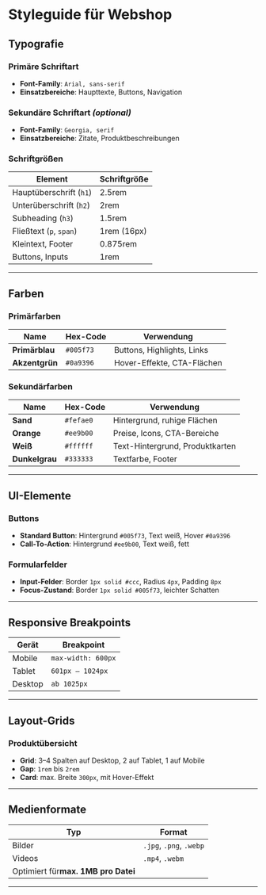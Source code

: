 #  Styleguide für Webshop

## Typografie

### **Primäre Schriftart**
- **Font-Family**: `Arial, sans-serif`
- **Einsatzbereiche**: Haupttexte, Buttons, Navigation

### **Sekundäre Schriftart** *(optional)*
- **Font-Family**: `Georgia, serif`
- **Einsatzbereiche**: Zitate, Produktbeschreibungen

### **Schriftgrößen**
| Element              | Schriftgröße |
|----------------------|--------------|
| Hauptüberschrift (`h1`)   | 2.5rem        |
| Unterüberschrift (`h2`)   | 2rem          |
| Subheading (`h3`)         | 1.5rem        |
| Fließtext (`p`, `span`)   | 1rem (16px)   |
| Kleintext, Footer         | 0.875rem      |
| Buttons, Inputs           | 1rem          |

---

## Farben

### **Primärfarben**
| Name         | Hex-Code  | Verwendung                          |
|--------------|-----------|-------------------------------------|
| **Primärblau** | `#005f73` | Buttons, Highlights, Links          |
| **Akzentgrün** | `#0a9396` | Hover-Effekte, CTA-Flächen          |

### **Sekundärfarben**
| Name         | Hex-Code  | Verwendung                          |
|--------------|-----------|-------------------------------------|
| **Sand**     | `#fefae0` | Hintergrund, ruhige Flächen         |
| **Orange**   | `#ee9b00` | Preise, Icons, CTA-Bereiche         |
| **Weiß**     | `#ffffff` | Text-Hintergrund, Produktkarten     |
| **Dunkelgrau**| `#333333` | Textfarbe, Footer                   |

---

## UI-Elemente

### Buttons
- **Standard Button**: Hintergrund `#005f73`, Text weiß, Hover `#0a9396`
- **Call-To-Action**: Hintergrund `#ee9b00`, Text weiß, fett

### Formularfelder
- **Input-Felder**: Border `1px solid #ccc`, Radius `4px`, Padding `8px`
- **Focus-Zustand**: Border `1px solid #005f73`, leichter Schatten

---

## Responsive Breakpoints

| Gerät      | Breakpoint     |
|------------|----------------|
| Mobile     | `max-width: 600px` |
| Tablet     | `601px – 1024px` |
| Desktop    | `ab 1025px`       |

---

##  Layout-Grids

### Produktübersicht
- **Grid**: 3–4 Spalten auf Desktop, 2 auf Tablet, 1 auf Mobile
- **Gap**: `1rem` bis `2rem`
- **Card**: max. Breite `300px`, mit Hover-Effekt

---

## Medienformate

| Typ     | Format           |
|---------|------------------|
| Bilder  | `.jpg`, `.png`, `.webp` |
| Videos  | `.mp4`, `.webm`  |
| Optimiert für**max. 1MB pro Datei**

---


